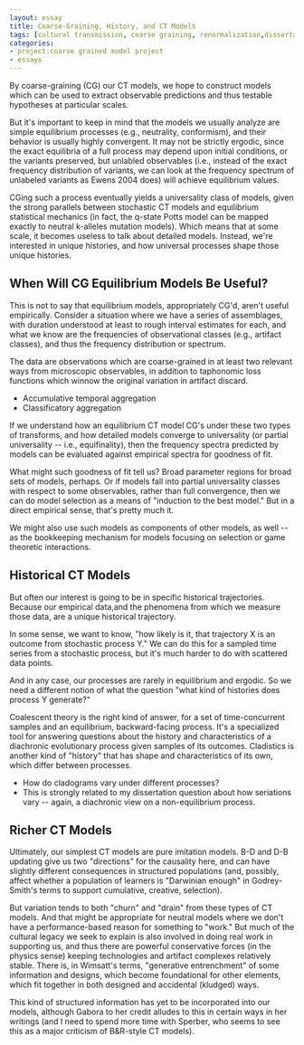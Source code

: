 ```yaml
---
layout: essay
title: Coarse-Graining, History, and CT Models
tags: [cultural transmission, coarse graining, renormalization,dissertation, diachronic models, history]
categories: 
- project:coarse grained model project
- essays
---
```


By coarse-graining (CG) our CT models, we hope to construct models which can be used to extract observable predictions and thus testable hypotheses at particular scales.

But it's important to keep in mind that the models we usually analyze are simple equilibrium processes (e.g., neutrality, conformism), and their behavior is usually highly convergent. It may not be strictly ergodic, since the exact equilibria of a full process may depend upon initial conditions, or the variants preserved, but unlabled observables (i.e., instead of the exact frequency distribution of variants, we can look at the frequency spectrum of unlabeled variants as Ewens 2004 does) will achieve equilibrium values.

CGing such a process eventually yields a universality class of models, given the strong parallels between stochastic CT models and equilibrium statistical mechanics (in fact, the q-state Potts model can be mapped exactly to neutral k-alleles mutation models). Which means that at some scale, it becomes useless to talk about detailed models. Instead, we're interested in unique histories, and how universal processes shape those unique histories.

When Will CG Equilibrium Models Be Useful?
------------------------------------------

This is not to say that equilibrium models, appropriately CG'd, aren't useful empirically. Consider a situation where we have a series of assemblages, with duration understood at least to rough interval estimates for each, and what we know are the frequencies of observational classes (e.g., artifact classes), and thus the frequency distribution or spectrum.

The data are observations which are coarse-grained in at least two relevant ways from microscopic observables, in addition to taphonomic loss functions which winnow the original variation in artifact discard.

* Accumulative temporal aggregation
* Classificatory aggregation

If we understand how an equilibrium CT model CG's under these two types of transforms, and how detailed models converge to universality (or partial universality -- i.e., equifinality), then the frequency spectra predicted by models can be evaluated against empirical spectra for goodness of fit.

What might such goodness of fit tell us? Broad parameter regions for broad sets of models, perhaps. Or if models fall into partial universality classes with respect to some observables, rather than full convergence, then we can do model selection as a means of "induction to the best model." But in a direct empirical sense, that's pretty much it.

We might also use such models as components of other models, as well -- as the bookkeeping mechanism for models focusing on selection or game theoretic interactions.

Historical CT Models
-------------------- 

But often our interest is going to be in specific historical trajectories. Because our empirical data,and the phenomena from which we measure those data, are a unique historical trajectory.

In some sense, we want to know, "how likely is it, that trajectory X is an outcome from stochastic process Y." We can do this for a sampled time series from a stochastic process, but it's much harder to do with scattered data points. 

And in any case, our processes are rarely in equilibrium and ergodic. So we need a different notion of what the question "what kind of histories does process Y generate?" 

Coalescent theory is the right kind of answer, for a set of time-concurrent samples and an equilibrium, backward-facing process. It's a specialized tool for answering questions about the history and characteristics of a diachronic evolutionary process given samples of its outcomes. Cladistics is another kind of "history" that has shape and characteristics of its own, which differ between processes. 

* How do cladograms vary under different processes?
* This is strongly related to my dissertation question about how seriations vary -- again, a diachronic view on a non-equilibrium process. 

Richer CT Models
---------------- 

Ultimately, our simplest CT models are pure imitation models. B-D and D-B updating give us two "directions" for the causality here, and can have slightly different consequences in structured populations (and, possibly, affect whether a population of learners is "Darwinian enough" in Godrey-Smith's terms to support cumulative, creative, selection). 

But variation tends to both "churn" and "drain" from these types of CT models. And that might be appropriate for neutral models where we don't have a performance-based reason for something to "work." But much of the cultural legacy we seek to explain is also involved in doing real work in supporting us, and thus there are powerful conservative forces (in the physics sense) keeping technologies and artifact complexes relatively stable. There is, in Wimsatt's terms, "generative entrenchment" of some information and designs, which become foundational for other elements, which fit together in both designed and accidental (kludged) ways. 

This kind of structured information has yet to be incorporated into our models, although Gabora to her credit alludes to this in certain ways in her writings (and I need to spend more time with Sperber, who seems to see this as a major criticism of B&R-style CT models). 




